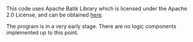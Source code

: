 

This code uses Apache Batik Library which is licensed under the Apache 2.0 License, and can be obtained [here](https://xmlgraphics.apache.org/batik/).

The program is in a very early stage. There are no logic components implemented up to this point.